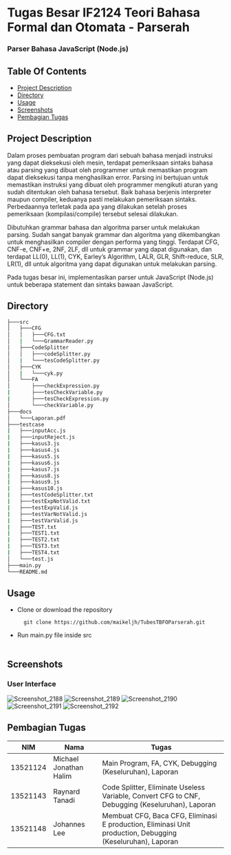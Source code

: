 # Tugas Besar IF2124 Teori Bahasa Formal dan Otomata - Parserah
### Parser Bahasa JavaScript (Node.js)
## Table Of Contents
* [Project Description](#Project-Description)
* [Directory](#directory)
* [Usage](#usage)
* [Screenshots](#screenshots)
* [Pembagian Tugas](#Pembagian-Tugas)

## Project Description
Dalam proses pembuatan program dari sebuah bahasa menjadi instruksi yang dapat dieksekusi oleh mesin, terdapat pemeriksaan sintaks bahasa atau parsing yang dibuat oleh programmer untuk memastikan program dapat dieksekusi tanpa menghasilkan error. Parsing ini bertujuan untuk memastikan instruksi yang dibuat oleh programmer mengikuti aturan yang sudah ditentukan oleh bahasa tersebut. Baik bahasa berjenis interpreter maupun compiler, keduanya pasti melakukan pemeriksaan sintaks. Perbedaannya terletak pada apa yang dilakukan setelah proses pemeriksaan (kompilasi/compile) tersebut selesai dilakukan.

Dibutuhkan grammar bahasa dan algoritma parser untuk melakukan parsing. Sudah sangat banyak grammar dan algoritma yang dikembangkan untuk menghasilkan compiler dengan performa yang tinggi. Terdapat CFG, CNF-e, CNF+e, 2NF, 2LF, dll untuk grammar yang dapat digunakan, dan terdapat LL(0), LL(1), CYK, Earley’s Algorithm, LALR, GLR, Shift-reduce, SLR, LR(1), dll untuk algoritma yang dapat digunakan untuk melakukan parsing.

Pada tugas besar ini, implementasikan parser untuk JavaScript (Node.js) untuk beberapa statement dan sintaks bawaan JavaScript.

## Directory
```bash
├───src
│   ├───CFG
│   │   ├───CFG.txt
│   |   └───GrammarReader.py
│   ├───CodeSplitter
│   │   ├───codeSplitter.py
│   |   └───tesCodeSplitter.py
│   ├───CYK
│   |   └───cyk.py
│   └───FA
│       ├───checkExpression.py
|       ├───tesCheckVariable.py
|       ├───tesCheckExpression.py
│       └───checkVariable.py
├───docs
│   └───Laporan.pdf
├───testcase
|   ├───inputAcc.js
|   ├───inputReject.js
|   ├───kasus3.js
|   ├───kasus4.js
|   ├───kasus5.js
|   ├───kasus6.js
|   ├───kasus7.js
|   ├───kasus8.js
|   ├───kasus9.js
|   ├───kasus10.js
|   ├───testCodeSplitter.txt
|   ├───testExpNotValid.txt
|   ├───testExpValid.js
|   ├───testVarNotValid.js
|   ├───testVarValid.js
|   ├───TEST.txt
|   ├───TEST1.txt
|   ├───TEST2.txt
|   ├───TEST3.txt
|   ├───TEST4.txt
│   └───test.js
├───main.py
└───README.md
```
## Usage
- Clone or download the repository
    > 
        git clone https://github.com/maikeljh/TubesTBFOParserah.git
- Run main.py file inside src<br><br>

## Screenshots
### User Interface
![Screenshot_2188](https://user-images.githubusercontent.com/87570374/203948527-6a3af707-3ee9-4215-bfe9-229167806a87.png)
![Screenshot_2189](https://user-images.githubusercontent.com/87570374/203948539-14d6e6bd-0ca5-4386-b856-9279c5137f2f.png)
![Screenshot_2190](https://user-images.githubusercontent.com/87570374/203948544-9cea72e0-816c-4c6e-85b1-194f46d15cb6.png)
![Screenshot_2191](https://user-images.githubusercontent.com/87570374/203948548-4c760955-cd65-4563-8062-81f955405d95.png)
![Screenshot_2192](https://user-images.githubusercontent.com/87570374/203948553-ccdda22a-63aa-47f6-b12b-a137b1177f9e.png)

## Pembagian Tugas
| NIM | Nama | Tugas |
|-----|------|-------|
|13521124|Michael Jonathan Halim|Main Program, FA, CYK, Debugging (Keseluruhan), Laporan|
|13521143|Raynard Tanadi|Code Splitter, Eliminate Useless Variable, Convert CFG to CNF, Debugging (Keseluruhan), Laporan|
|13521148|Johannes Lee|Membuat CFG, Baca CFG, Eliminasi E production, Eliminasi Unit production, Debugging (Keseluruhan), Laporan|

